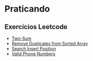 # Praticando

## Exercícios Leetcode

- [Two-Sum](https://leetcode.com/problems/two-sum/description/)
- [Remove Duplicates from Sorted Array](https://leetcode.com/problems/remove-duplicates-from-sorted-array/description/)
- [Search Insert Position](https://leetcode.com/problems/search-insert-position/description/)
- [Valid Phone Numbers](https://leetcode.com/problems/valid-phone-numbers/description/)